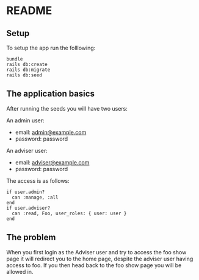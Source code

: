 # README

## Setup 
To setup the app run the folllowing:
```
bundle
rails db:create
rails db:migrate
rails db:seed
```

## The application basics
After running the seeds you will have two users:  

An admin user:  
  - email: admin@example.com  
  - password: password  

An adviser user:  
  - email: adviser@example.com   
  - password: password  
  
The access is as follows:
```
if user.admin?
  can :manage, :all
end
if user.adviser?
  can :read, Foo, user_roles: { user: user }
end
```
  
 ## The problem
When you first login as the Adviser user and try to access the foo show page it will redirect you to the home page, despite the adviser user having access to foo. If you then head back to the foo show page you will be allowed in. 
